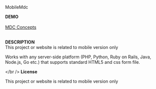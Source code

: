 MobileMdc

<b>DEMO</b>
<br/>
<br/>
<a href="http://mdccorp.in/" target="_blank">MDC Concepts </a>

<br/>
<b>DESCRIPTION</b>
<br/>
This project or website is related to mobile version only 


Works with any server-side platform (PHP, Python, Ruby on Rails, Java, Node.js, Go etc.) that supports standard HTML5 and css form file.

</br />
<b>License</b>


This project or website is related to mobile version only 
